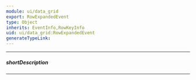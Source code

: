 ```yaml
---
module: ui/data_grid
export: RowExpandedEvent
type: Object
inherits: EventInfo,RowKeyInfo
uid: ui/data_grid:RowExpandedEvent
generateTypeLink: 
---
```

---
##### shortDescription
<!-- Description goes here -->

---
<!-- Description goes here -->